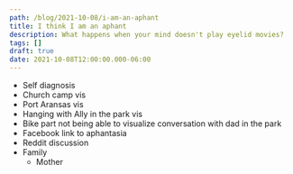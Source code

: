 ```yaml
---
path: /blog/2021-10-08/i-am-an-aphant
title: I think I am an aphant
description: What happens when your mind doesn't play eyelid movies?
tags: []
draft: true
date: 2021-10-08T12:00:00.000-06:00
---
```

- Self diagnosis
- Church camp vis
- Port Aransas vis
- Hanging with Ally in the park vis
- Bike part not being able to visualize conversation with dad in the park
- Facebook link to aphantasia
- Reddit discussion
- Family
  - Mother